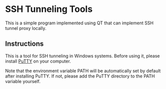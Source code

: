 # SSH Tunneling Tools
This is a simple program implemented using QT that can implement SSH tunnel proxy locally.

## Instructions

This is a tool for SSH tunneling in Windows systems. Before using it, please install [PuTTY](https://www.putty.org/) on your computer.

Note that the environment variable PATH will be automatically set by default after installing PuTTY. If not, please add the PuTTY directory to the PATH variable yourself.
